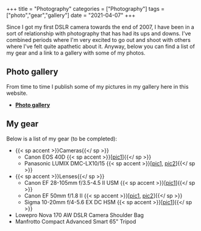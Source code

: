 +++
title = "Photography"
categories = ["Photography"]
tags = ["photo","gear","gallery"]
date = "2021-04-07"
+++

Since I got my first DSLR camera towards the end of 2007, I have been in a sort of relationship with photography that has had its ups and downs. I've combined periods where I'm very excited to go out and shoot with others where I've felt quite apathetic about it. Anyway, below you can find a list of my gear and a link to a gallery with some of my photos.

## Photo gallery

From time to time I publish some of my pictures in my gallery here in this website.

*  [**Photo gallery**](/photo-gallery)

## My gear

Below is a list of my gear (to be completed):

*  {{< sp accent >}}Cameras{{</ sp >}}
    *  Canon EOS 40D {{< sp accent >}}[[pic1](/img/photography/canon40d.webp)]{{</ sp >}}
    *  Panasonic LUMIX DMC-LX10/15 {{< sp accent >}}[[pic1](/img/photography/lumix-lx15-1.webp), [pic2](/img/photography/lumix-lx15-2.webp)]{{</ sp >}}
*  {{< sp accent >}}Lenses{{</ sp >}}
    *  Canon EF 28-105mm f/3.5-4.5 II USM {{< sp accent >}}[[pic1](/img/photography/canon28-105.webp)]{{</ sp >}}
    *  Canon EF 50mm f/1.8 II {{< sp accent >}}[[pic1](/img/photography/canon50-1.webp), [pic2](/img/photography/canon50-2.webp)]{{</ sp >}}
    *  Sigma 10-20mm f/4-5.6 EX DC HSM {{< sp accent >}}[[pic1](/img/photography/sigma10-20.webp)]{{</ sp >}}
*  Lowepro Nova 170 AW DSLR Camera Shoulder Bag
*  Manfrotto Compact Advanced Smart 65" Tripod

